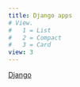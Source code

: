 ```yaml
---
title: Django apps
# View.
#   1 = List
#   2 = Compact
#   3 = Card
view: 3
---
```


[Django](django.com)
